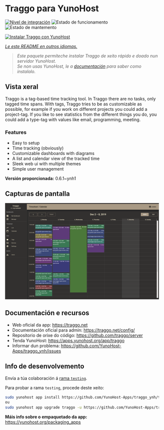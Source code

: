 <!--
NOTA: Este README foi creado automáticamente por <https://github.com/YunoHost/apps/tree/master/tools/readme_generator>
NON debe editarse manualmente.
-->

# Traggo para YunoHost

[![Nivel de integración](https://apps.yunohost.org/badge/integration/traggo)](https://ci-apps.yunohost.org/ci/apps/traggo/)
![Estado de funcionamento](https://apps.yunohost.org/badge/state/traggo)
![Estado de mantemento](https://apps.yunohost.org/badge/maintained/traggo)

[![Instalar Traggo con YunoHost](https://install-app.yunohost.org/install-with-yunohost.svg)](https://install-app.yunohost.org/?app=traggo)

*[Le este README en outros idiomas.](./ALL_README.md)*

> *Este paquete permíteche instalar Traggo de xeito rápido e doado nun servidor YunoHost.*  
> *Se non usas YunoHost, le a [documentación](https://yunohost.org/install) para saber como instalalo.*

## Vista xeral

Traggo is a tag-based time tracking tool. In Traggo there are no tasks, only tagged time spans. With tags, Traggo tries to be as customizable as possible, for example if you work on different projects you could add a project-tag. If you like to see statistics from the different things you do, you could add a type-tag with values like email, programming, meeting.

### Features

- Easy to setup
- Time tracking (obviously)
- Customizable dashboards with diagrams
- A list and calendar view of the tracked time
- Sleek web ui with multiple themes
- Simple user management


**Versión proporcionada:** 0.6.1~ynh1

## Capturas de pantalla

![Captura de pantalla de Traggo](./doc/screenshots/traggo_calendar.png)

## Documentación e recursos

- Web oficial da app: <https://traggo.net>
- Documentación oficial para admin: <https://traggo.net/config/>
- Repositorio de orixe do código: <https://github.com/traggo/server>
- Tenda YunoHost: <https://apps.yunohost.org/app/traggo>
- Informar dun problema: <https://github.com/YunoHost-Apps/traggo_ynh/issues>

## Info de desenvolvemento

Envía a túa colaboración á [rama `testing`](https://github.com/YunoHost-Apps/traggo_ynh/tree/testing).

Para probar a rama `testing`, procede deste xeito:

```bash
sudo yunohost app install https://github.com/YunoHost-Apps/traggo_ynh/tree/testing --debug
ou
sudo yunohost app upgrade traggo -u https://github.com/YunoHost-Apps/traggo_ynh/tree/testing --debug
```

**Máis info sobre o empaquetado da app:** <https://yunohost.org/packaging_apps>
